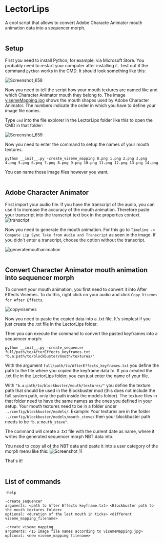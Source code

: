 # LectorLips
A cool script that allows to convert Adobe Characte Animator mouth animation data into a sequencer morph.
<br><br>
## Setup
First you need to install Python, for example, via Microsoft Store. You probably need to restart your computer after installing it. Test ouf if the command `python` works in the CMD. It should look something like this:

![Screenshot_658](https://user-images.githubusercontent.com/71967555/206724791-961cb012-f198-4d24-b31d-5acb22da707b.png)

Now you need to tell the script how your mouth textures are named like and which Character Animator mouth they belong to. The image [visemeMapping.jpg](./visemeMapping.jpg) shows the mouth shapes used by Adobe Character Animator. The numbers indicate the order in which you have to define your image file names.

Type `cmd` into the file explorer in the LectorLips folder like this to open the CMD in that folder:

![Screenshot_659](https://user-images.githubusercontent.com/71967555/206726526-122a93c3-4212-41e6-927b-7faf01becd76.png)

Now you need to enter the command to setup the names of your mouth textures.
```
python __init__.py -create_viseme_mapping 0.png 1.png 2.png 3.png 4.png 5.png 6.png 7.png 8.png 9.png 10.png 11.png 12.png 13.png 14.png
```
You can name those image files however you want.
<br><br>
## Adobe Character Animator
First import your audio file. If you have the transcript of the audio, you can use it to increase the accuracy of the mouth animation. Therefore paste your transcript into the transcript text box in the properties context.![transcript](https://user-images.githubusercontent.com/71967555/207728582-b28859d4-70ac-4269-a2f3-ec6d6a8942f5.png)



Now you need to generate the mouth animation. For this go to `Timeline -> Compute Lip Sync Take from Audio and Transcript` as seen in the image. If you didn't enter a transcript, choose the option without the transcript.

![generatemouthanimation](https://user-images.githubusercontent.com/71967555/207729241-3f082bfd-d09f-4df8-ba54-9e3e4213312e.png)
<br><br>
## Convert Character Animator mouth animation into sequencer morph
To convert your mouth animation, you first need to convert it into After Effects Visemes. To do this, right click on your audio and click `Copy Visemes for After Effects`.


![copyvisemes](https://user-images.githubusercontent.com/71967555/207731794-44059f09-9e81-441c-829c-5f5464af86e8.png)

Now you need to paste the copied data into a .txt file. It's simplest if you just create the .txt file in the LectorLips folder.

Then you can execute the command to convert the pasted keyframes into a sequencer morph:
```
python __init__.py -create_sequencer full/path/to/AfterEffects_keyframes.txt "b.a:path/to/blockbuster/mouth/textures/"
```

With the argument `full/path/to/AfterEffects_keyframes.txt` you define the path to the file where you copied the keyframe data to. If you created the .txt file in the LectorLips folder, you can just enter the name of your file.

With `"b.a:path/to/blockbuster/mouth/textures/"` you define the texture path that should be used in the Blockbuster mod (this does not include the full system path, only the path inside the models folder). The texture files in that folder need to have the same names as the ones you defined in your setup. Your mouth textures need to be in a folder under `../config/blockbuster/models/`. Example: Your textures are in the folder `../config/blockbuster/models/mouth_steve/` then your blockbuster path needs to be `"b.a:mouth_steve"`.

The command will create a .txt file with the current date as name, where it writes the generated sequencer morph NBT data into.

You need to copy all of the NBT data and paste it into a user category of the morph menu like this: 
![Screenshot_11](https://user-images.githubusercontent.com/71967555/214431313-d3f498b2-343f-4180-8fb8-e71dad6940af.png)

That's it!
<br><br>
## List of commands

`-help`

```
-create_sequencer
arguments: <path to After Effects keyframe.txt> <Blockbuster path to the mouth textures folder>
optional: <duration of the last mouth in ticks> <different viseme_mapping_filename>
```

```
-create_viseme_mapping
arguments: <15 image file names according to visemeMapping.jpg>
optional: <new viseme_mapping filename>
```
